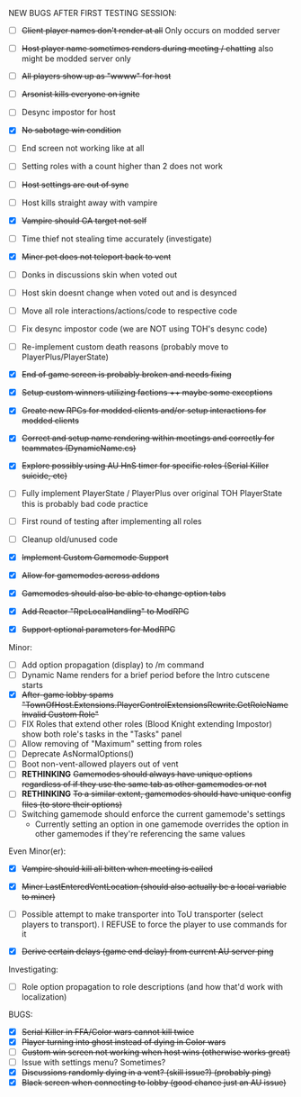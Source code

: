 NEW BUGS AFTER FIRST TESTING SESSION:
- [ ] ~~Client player names don't render at all~~ Only occurs on modded server
- [ ] ~~Host player name sometimes renders during meeting / chatting~~ also might be modded server only
- [ ] ~~All players show up as "wwww" for host~~
- [ ] ~~Arsonist kills everyone on ignite~~
- [ ] Desync impostor for host
- [x] ~~No sabotage win condition~~
- [ ] End screen not working like at all
- [ ] Setting roles with a count higher than 2 does not work
- [ ] ~~Host settings are out of sync~~
- [ ] Host kills straight away with vampire
- [x] ~~Vampire should GA target not self~~
- [ ] Time thief not stealing time accurately (investigate)
- [x] ~~Miner pet does not teleport back to vent~~
- [ ] Donks in discussions skin when voted out
- [ ] Host skin doesnt change when voted out and is desynced





- [ ] Move all role interactions/actions/code to respective code
- [ ] Fix desync impostor code (we are NOT using TOH's desync code)
- [ ] Re-implement custom death reasons (probably move to PlayerPlus/PlayerState)
- [x] ~~End of game screen is probably broken and needs fixing~~
- [x] ~~Setup custom winners utilizing factions ++ maybe some exccptions~~
- [x] ~~Create new RPCs for modded clients and/or setup interactions for modded clients~~
- [x] ~~Correct and setup name rendering within meetings and correctly for teammates (DynamicName.cs)~~
- [x] ~~Explore possibly using AU HnS timer for specific roles (Serial Killer suicide, etc)~~
- [ ] Fully implement PlayerState / PlayerPlus over original TOH PlayerState this is probably bad code practice
- [ ] First round of testing after implementing all roles
- [ ] Cleanup old/unused code

- [x] ~~Implement Custom Gamemode Support~~
- [x] ~~Allow for gamemodes across addons~~
- [x] ~~Gamemodes should also be able to change option tabs~~

- [x] ~~Add Reactor "RpcLocalHandling" to ModRPC~~
- [x] ~~Support optional parameters for ModRPC~~


Minor:
- [ ] Add option propagation (display) to /m command
- [ ] Dynamic Name renders for a brief period before the Intro cutscene starts
- [x] ~~After-game lobby spams "TownOfHost.Extensions.PlayerControlExtensionsRewrite.GetRoleName Invalid Custom Role"~~
- [ ] FIX Roles that extend other roles (Blood Knight extending Impostor) show both role's tasks in the "Tasks" panel
- [ ] Allow removing of "Maximum" setting from roles
- [ ] Deprecate AsNormalOptions()
- [ ] Boot non-vent-allowed players out of vent
- [ ] **RETHINKING** ~~Gamemodes should always have unique options regardless of if they use the same tab as other gamemodes or not~~
- [ ] **RETHINKING** ~~To a similar extent, gamemodes should have unique config files (to store their options)~~
- [ ] Switching gamemode should enforce the current gamemode's settings
  - Currently setting an option in one gamemode overrides the option in other gamemodes if they're referencing the same values



Even Minor(er):
- [x] ~~Vampire should kill all bitten when meeting is called~~
- [x] ~~Miner LastEnteredVentLocation (should also actually be a local variable to miner)~~

- [ ] Possible attempt to make transporter into ToU transporter (select players to transport). I REFUSE to force the player to use commands for it

- [x] ~~Derive certain delays (game end delay) from current AU server ping~~


Investigating:
- [ ] Role option propagation to role descriptions (and how that'd work with localization)





BUGS:
- [x] ~~Serial Killer in FFA/Color wars cannot kill twice~~
- [x] ~~Player turning into ghost instead of dying in Color wars~~
- [ ] ~~Custom win screen not working when host wins (otherwise works great)~~
- [ ] Issue with settings menu? Sometimes?
- [x] ~~Discussions randomly dying in a vent? (skill issue?) (probably ping)~~
- [x] ~~Black screen when connecting to lobby (good chance just an AU issue)~~
